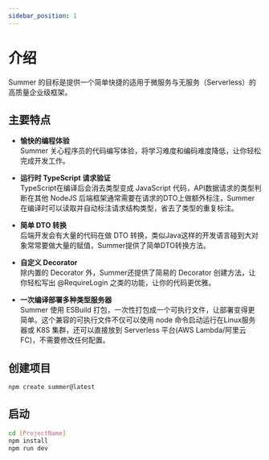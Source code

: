 ```yaml
---
sidebar_position: 1
---
```


# 介绍

Summer 的目标是提供一个简单快捷的适用于微服务与无服务（Serverless）的高质量企业级框架。

## 主要特点

- **愉快的编程体验**<br/>
  Summer 关心程序员的代码编写体验，将学习难度和编码难度降低，让你轻松完成开发工作。

- **运行时 TypeScript 请求验证**<br/>
  TypeScript在编译后会消去类型变成 JavaScript 代码，API数据请求的类型判断在其他 NodeJS 后端框架通常需要在请求的DTO上做额外标注，Summer在编译时可以读取并自动标注请求结构类型，省去了类型的重复标注。

- **简单 DTO 转换**<br/>
  后端开发会有大量的代码在做 DTO 转换，类似Java这样的开发语言碰到大对象常常要做大量的赋值，Summer提供了简单DTO转换方法。

- **自定义 Decorator**<br/>
  除内置的 Decorator 外，Summer还提供了简易的 Decorator 创建方法，让你轻松写出 @RequireLogin 之类的功能，让你的代码更优雅。

- **一次编译部署多种类型服务器**<br/>
  Summer 使用 ESBuild 打包，一次性打包成一个可执行文件，让部署变得更简单。这个兼容的可执行文件不仅可以使用 node 命令启动运行在Linux服务器或 K8S 集群，还可以直接放到 Serverless 平台(AWS Lambda/阿里云FC)，不需要修改任何配置。



## 创建项目

```bash
npm create summer@latest
```

## 启动

```bash
cd [ProjectName]
npm install
npm run dev
```
